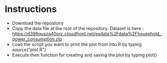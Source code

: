 # Instructions

* Download the repository
* Copy the data file at the root of the repository. Dataset is here : https://d396qusza40orc.cloudfront.net/exdata%2Fdata%2Fhousehold_power_consumption.zip 
* Load the script you want to print the plot from into R by typing source("plot<n>.R")
* Execute then function for creating and saving the plot by typing plot<n>()

